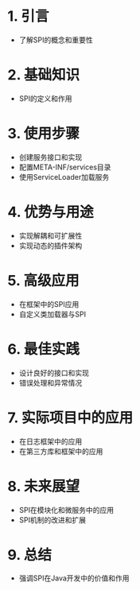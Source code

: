 # 1. 引言
- 了解SPI的概念和重要性
# 2. 基础知识
- SPI的定义和作用
# 3. 使用步骤
- 创建服务接口和实现
- 配置META-INF/services目录
- 使用ServiceLoader加载服务
# 4. 优势与用途
- 实现解耦和可扩展性
- 实现动态的插件架构
# 5. 高级应用
- 在框架中的SPI应用
- 自定义类加载器与SPI
# 6. 最佳实践
- 设计良好的接口和实现
- 错误处理和异常情况
# 7. 实际项目中的应用
- 在日志框架中的应用
- 在第三方库和框架中的应用
# 8. 未来展望
- SPI在模块化和微服务中的应用
- SPI机制的改进和扩展
# 9. 总结
- 强调SPI在Java开发中的价值和作用
